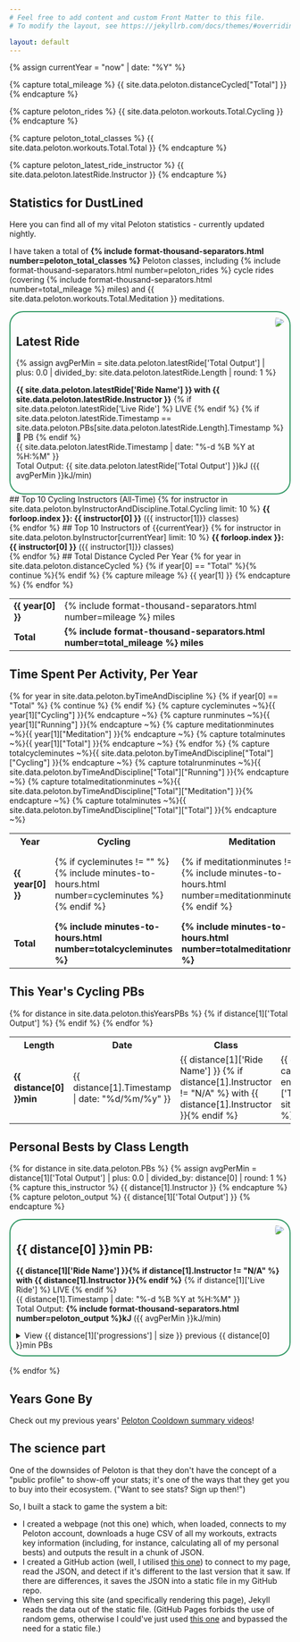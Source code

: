 ```yaml
---
# Feel free to add content and custom Front Matter to this file.
# To modify the layout, see https://jekyllrb.com/docs/themes/#overriding-theme-defaults

layout: default
---
```


{% assign currentYear = "now" | date: "%Y" %}

{% capture total_mileage %}
{{ site.data.peloton.distanceCycled["Total"] }}
{% endcapture %}

{% capture peloton_rides %}
{{ site.data.peloton.workouts.Total.Cycling }}
{% endcapture %}

{% capture peloton_total_classes %}
{{ site.data.peloton.workouts.Total.Total }}
{% endcapture %}

{% capture peloton_latest_ride_instructor %}
{{ site.data.peloton.latestRide.Instructor }}
{% endcapture %}

## Statistics for DustLined

Here you can find all of my vital Peloton statistics - currently updated nightly.

I have taken a total of **{% include format-thousand-separators.html number=peloton_total_classes %}** Peloton classes, including {% include format-thousand-separators.html number=peloton_rides %} cycle rides (covering {% include format-thousand-separators.html number=total_mileage %} miles) and {{ site.data.peloton.workouts.Total.Meditation }} meditations.

<div style="border-radius: 25px; border: 2px solid #396; padding: 10px;">
<img src="{% include avatar.html instructor=peloton_latest_ride_instructor %}"  style="float: right; border-radius: 50%; padding-left: 10pt;"/>
<h2>Latest Ride</h2>
{% assign avgPerMin = site.data.peloton.latestRide['Total Output'] | plus: 0.0 | divided_by: site.data.peloton.latestRide.Length | round: 1 %}
<p><strong>{{ site.data.peloton.latestRide['Ride Name'] }} with {{ site.data.peloton.latestRide.Instructor }}</strong>
{% if site.data.peloton.latestRide['Live Ride'] %}
<span class="highlight">LIVE</span>
{% endif %}
{% if site.data.peloton.latestRide.Timestamp == site.data.peloton.PBs[site.data.peloton.latestRide.Length].Timestamp %}
<span class="highlight">🥇 PB</span>
{% endif %}
<br/>
{{ site.data.peloton.latestRide.Timestamp | date: "%-d %B %Y at %H:%M" }}<br/>
Total Output: {{ site.data.peloton.latestRide['Total Output'] }}kJ ({{ avgPerMin }}kJ/min)</p>
</div>
## Top 10 Cycling Instructors (All-Time)
{% for instructor in site.data.peloton.byInstructorAndDiscipline.Total.Cycling limit: 10 %}
<strong>{{ forloop.index }}: {{ instructor[0] }}</strong> ({{ instructor[1]}} classes)<br/>
{% endfor %}
## Top 10 Instructors of {{currentYear}}
{% for instructor in site.data.peloton.byInstructor[currentYear] limit: 10 %}
<strong>{{ forloop.index }}: {{ instructor[0] }}</strong> ({{ instructor[1]}} classes)<br/>
{% endfor %}
## Total Distance Cycled Per Year
<table>
{% for year in site.data.peloton.distanceCycled %}
    {% if year[0] == "Total" %}{% continue %}{% endif %}
    {% capture mileage %}
    {{ year[1] }}
    {% endcapture %}
    <tr>
        <td><strong>{{ year[0] }}</strong></td>
        <td>{% include format-thousand-separators.html number=mileage %} miles</td>
    </tr>
{% endfor %}
    <tr><td><strong>Total</strong></td><td><strong>{% include format-thousand-separators.html number=total_mileage %} miles</strong></td></tr>
</table>

## Time Spent Per Activity, Per Year
<table>
<tr><th>Year</th><th>Cycling</th><th>Meditation</th><th>Running</th><th>Total</th></tr>
{% for year in site.data.peloton.byTimeAndDiscipline %}
    {% if year[0] == "Total" %}
        {% continue %}
    {% endif %}
    {% capture cycleminutes ~%}{{ year[1]["Cycling"] }}{% endcapture ~%}
    {% capture runminutes ~%}{{ year[1]["Running"] }}{% endcapture ~%}
    {% capture meditationminutes ~%}{{ year[1]["Meditation"] }}{% endcapture ~%}
    {% capture totalminutes ~%}{{ year[1]["Total"] }}{% endcapture ~%}
    <tr>
        <td><strong>{{ year[0] }}</strong></td>
        <td>{% if cycleminutes != "" %}{% include minutes-to-hours.html number=cycleminutes %}{% endif %}</td>
        <td>{% if meditationminutes != "" %}{% include minutes-to-hours.html number=meditationminutes %}{% endif %}</td>
        <td>{% if runminutes != "" %}{% include minutes-to-hours.html number=runminutes %}{% endif %}</td>
        <td>{% if totalminutes != "" %}{% include minutes-to-hours.html number=totalminutes %}{% endif %}</td>
    </tr>
{% endfor %}
{% capture totalcycleminutes ~%}{{ site.data.peloton.byTimeAndDiscipline["Total"]["Cycling"] }}{% endcapture ~%}
{% capture totalrunminutes ~%}{{ site.data.peloton.byTimeAndDiscipline["Total"]["Running"] }}{% endcapture ~%} 
{% capture totalmeditationminutes ~%}{{ site.data.peloton.byTimeAndDiscipline["Total"]["Meditation"] }}{% endcapture ~%} 
{% capture totalminutes ~%}{{ site.data.peloton.byTimeAndDiscipline["Total"]["Total"] }}{% endcapture ~%} 
<tr>
    <td><strong>Total</strong></td>
    <td><strong>{% include minutes-to-hours.html number=totalcycleminutes %}</strong></td>
    <td><strong>{% include minutes-to-hours.html number=totalmeditationminutes %}</strong></td>
    <td><strong>{% include minutes-to-hours.html number=totalrunminutes %}</strong></td>
    <td><strong>{% include minutes-to-hours.html number=totalminutes %}</strong></td>
</tr>
</table>

## This Year's Cycling PBs
<table>
<tr><th>Length</th><th>Date</th><th>Class</th><th>Output</th></tr>
{% for distance in site.data.peloton.thisYearsPBs %}
    {% if distance[1]['Total Output'] %}
        <tr><td><strong>{{ distance[0] }}min</strong></td>
        <td>{{ distance[1].Timestamp | date: "%d/%m/%y" }}</td>
        <td>{{ distance[1]['Ride Name'] }} {% if distance[1].Instructor != "N/A" %} with {{ distance[1].Instructor }}{% endif %}</td>
        <td>{{ distance[1]['Total Output'] }}kJ
        {% capture duration ~%}{{ distance[0] }}{% endcapture ~%}
        {% if distance[1]['Timestamp'] == site.data.peloton.PBs[duration].Timestamp %}
            <span class="highlight">🥇 PB</span>
        {% endif %}        
        </td></tr>
    {% endif %}
{% endfor %}
</table>

## Personal Bests by Class Length
{% for distance in site.data.peloton.PBs %}
{% assign avgPerMin = distance[1]['Total Output'] | plus: 0.0 | divided_by: distance[0] | round: 1 %}
{% capture this_instructor %}
{{ distance[1].Instructor }}
{% endcapture %}
{% capture peloton_output %}
{{ distance[1]['Total Output'] }}
{% endcapture %}
<div style="border-radius: 25px; border: 2px solid #396; padding: 10px;">
<img src="{% include avatar.html instructor=this_instructor %}"  style="float: right; border-radius: 50%; padding-left: 10pt"/>
<h2>{{ distance[0] }}min PB:</h2>
<p><strong>{{ distance[1]['Ride Name'] }}{% if distance[1].Instructor != "N/A" %} with {{ distance[1].Instructor }}{% endif %}</strong>
{% if distance[1]['Live Ride'] %}
<span class="highlight">LIVE</span>
{% endif %}
<br/>
{{ distance[1].Timestamp | date: "%-d %B %Y at %H:%M" }}<br/>
Total Output: <strong>{% include format-thousand-separators.html number=peloton_output %}kJ</strong> ({{ avgPerMin }}kJ/min)</p>

<details>
<summary>View {{ distance[1]['progressions'] | size }} previous {{ distance[0] }}min PBs</summary>
<table>
{% for progress in distance[1]['progressions'] %}
{% capture pr_output %}
{{ progress['Total Output'] }}
{% endcapture %}
<tr><td>{{ progress.Timestamp | date: "%d/%m/%y" }}</td><td><strong>{% include format-thousand-separators.html number=pr_output %}kJ</strong></td><td>{%if progress.Instructor != "N/A" %}{{progress.Instructor}}{% endif %} {{progress['Ride Name']}} {% if progress['Live Ride'] %}<span class="highlight">LIVE</span>{% endif %}</td></tr>
{% endfor %}
</table>
</details>
</div>
<br/>
{% endfor %}

## Years Gone By

Check out my previous years' [Peloton Cooldown summary videos](/peloton/cooldown)!

## The science part

One of the downsides of Peloton is that they don't have the concept of a "public profile" to show-off your stats; it's one of the ways that they get you to buy into their ecosystem. ("Want to see stats? Sign up then!")

So, I built a stack to game the system a bit:
* I created a webpage (not this one) which, when loaded, connects to my Peloton account, downloads a huge CSV of all my workouts, extracts key information (including, for instance, calculating all of my personal bests) and outputs the result in a chunk of JSON.
* I created a GitHub action (well, I utilised [this one](https://github.com/TheLastProject/keep-remote-file-locally-up-to-date-action)) to connect to my page, read the JSON, and detect if it's different to the last version that it saw. If there are differences, it saves the JSON into a static file in my GitHub repo.
* When serving this site (and specifically rendering this page), Jekyll reads the data out of the static file. (GitHub Pages forbids the use of random gems, otherwise I could've just used [this one](https://github.com/brockfanning/jekyll-get-json) and bypassed the need for a static file.)